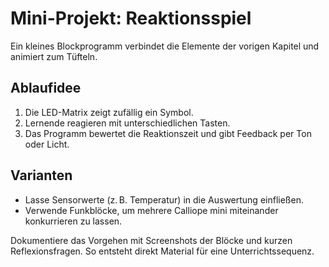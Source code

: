 # Mini-Projekt: Reaktionsspiel

Ein kleines Blockprogramm verbindet die Elemente der vorigen Kapitel und animiert zum Tüfteln.

## Ablaufidee

1. Die LED-Matrix zeigt zufällig ein Symbol.
2. Lernende reagieren mit unterschiedlichen Tasten.
3. Das Programm bewertet die Reaktionszeit und gibt Feedback per Ton oder Licht.

## Varianten

- Lasse Sensorwerte (z. B. Temperatur) in die Auswertung einfließen.
- Verwende Funkblöcke, um mehrere Calliope mini miteinander konkurrieren zu lassen.

Dokumentiere das Vorgehen mit Screenshots der Blöcke und kurzen Reflexionsfragen. So entsteht direkt Material für eine Unterrichtssequenz.
